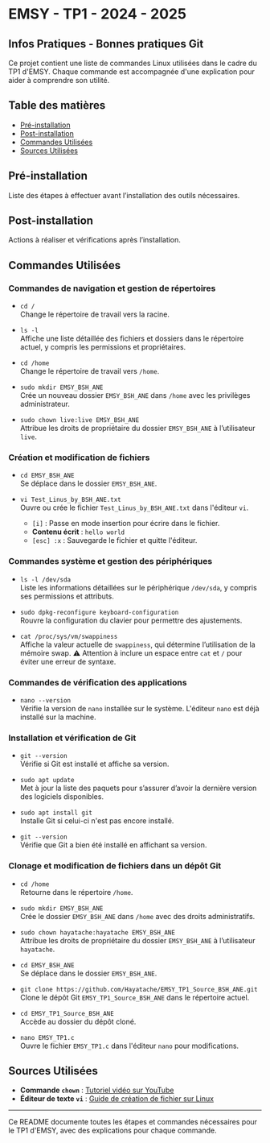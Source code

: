 
# EMSY - TP1 - 2024 - 2025
## Infos Pratiques - Bonnes pratiques Git

Ce projet contient une liste de commandes Linux utilisées dans le cadre du TP1 d'EMSY. Chaque commande est accompagnée d'une explication pour aider à comprendre son utilité.

## Table des matières
- [Pré-installation](#pré-installation)
- [Post-installation](#post-installation)
- [Commandes Utilisées](#commandes-utilisées)
- [Sources Utilisées](#sources-utilisées)

## Pré-installation

Liste des étapes à effectuer avant l’installation des outils nécessaires.

## Post-installation

Actions à réaliser et vérifications après l’installation.

## Commandes Utilisées

### Commandes de navigation et gestion de répertoires

- `cd /`  
  Change le répertoire de travail vers la racine.

- `ls -l`  
  Affiche une liste détaillée des fichiers et dossiers dans le répertoire actuel, y compris les permissions et propriétaires.

- `cd /home`  
  Change le répertoire de travail vers `/home`.

- `sudo mkdir EMSY_BSH_ANE`  
  Crée un nouveau dossier `EMSY_BSH_ANE` dans `/home` avec les privilèges administrateur.

- `sudo chown live:live EMSY_BSH_ANE`  
  Attribue les droits de propriétaire du dossier `EMSY_BSH_ANE` à l’utilisateur `live`.

### Création et modification de fichiers

- `cd EMSY_BSH_ANE`  
  Se déplace dans le dossier `EMSY_BSH_ANE`.

- `vi Test_Linus_by_BSH_ANE.txt`  
  Ouvre ou crée le fichier `Test_Linus_by_BSH_ANE.txt` dans l'éditeur `vi`.
  - `[i]` : Passe en mode insertion pour écrire dans le fichier.
  - **Contenu écrit** : `hello world`
  - `[esc] :x` : Sauvegarde le fichier et quitte l'éditeur.

### Commandes système et gestion des périphériques

- `ls -l /dev/sda`  
  Liste les informations détaillées sur le périphérique `/dev/sda`, y compris ses permissions et attributs.

- `sudo dpkg-reconfigure keyboard-configuration`  
  Rouvre la configuration du clavier pour permettre des ajustements.

- `cat /proc/sys/vm/swappiness`  
  Affiche la valeur actuelle de `swappiness`, qui détermine l’utilisation de la mémoire swap. ⚠️ Attention à inclure un espace entre `cat` et `/` pour éviter une erreur de syntaxe.

### Commandes de vérification des applications

- `nano --version`  
  Vérifie la version de `nano` installée sur le système. L'éditeur `nano` est déjà installé sur la machine.

### Installation et vérification de Git

- `git --version`  
  Vérifie si Git est installé et affiche sa version.

- `sudo apt update`  
  Met à jour la liste des paquets pour s’assurer d’avoir la dernière version des logiciels disponibles.

- `sudo apt install git`  
  Installe Git si celui-ci n'est pas encore installé.

- `git --version`  
  Vérifie que Git a bien été installé en affichant sa version.

### Clonage et modification de fichiers dans un dépôt Git

- `cd /home`  
  Retourne dans le répertoire `/home`.

- `sudo mkdir EMSY_BSH_ANE`  
  Crée le dossier `EMSY_BSH_ANE` dans `/home` avec des droits administratifs.

- `sudo chown hayatache:hayatache EMSY_BSH_ANE`  
  Attribue les droits de propriétaire du dossier `EMSY_BSH_ANE` à l’utilisateur `hayatache`.

- `cd EMSY_BSH_ANE`  
  Se déplace dans le dossier `EMSY_BSH_ANE`.

- `git clone https://github.com/Hayatache/EMSY_TP1_Source_BSH_ANE.git`  
  Clone le dépôt Git `EMSY_TP1_Source_BSH_ANE` dans le répertoire actuel.

- `cd EMSY_TP1_Source_BSH_ANE`  
  Accède au dossier du dépôt cloné.

- `nano EMSY_TP1.c`  
  Ouvre le fichier `EMSY_TP1.c` dans l'éditeur `nano` pour modifications.

## Sources Utilisées

- **Commande `chown`** : [Tutoriel vidéo sur YouTube](https://youtu.be/T5L6SZE_cpE?si=AUSUnvYp-ShRd3Mh)
- **Éditeur de texte `vi`** : [Guide de création de fichier sur Linux](https://www.malekal.com/comment-creer-un-fichier-sur-linux-terminal-ligne-de-commandes/#Comment_creer_un_fichier_avec_un_editeur_de_texte)

---

Ce README documente toutes les étapes et commandes nécessaires pour le TP1 d'EMSY, avec des explications pour chaque commande.
